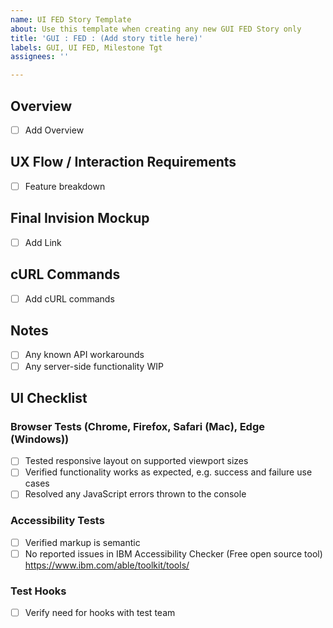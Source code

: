 ```yaml
---
name: UI FED Story Template
about: Use this template when creating any new GUI FED Story only
title: 'GUI : FED : (Add story title here)'
labels: GUI, UI FED, Milestone Tgt
assignees: ''

---
```

## Overview
- [ ] Add Overview

## UX Flow / Interaction Requirements
- [ ] Feature breakdown

## Final Invision Mockup
- [ ] Add Link

## cURL Commands
- [ ] Add cURL commands

## Notes
- [ ] Any known API workarounds
- [ ] Any server-side functionality WIP

## UI Checklist
### Browser Tests (Chrome, Firefox, Safari (Mac), Edge (Windows))
- [ ] Tested responsive layout on supported viewport sizes
- [ ] Verified functionality works as expected, e.g. success and failure use cases
- [ ] Resolved any JavaScript errors thrown to the console

### Accessibility Tests
- [ ] Verified markup is semantic
- [ ] No reported issues in IBM Accessibility Checker (Free open source tool) https://www.ibm.com/able/toolkit/tools/

### Test Hooks
- [ ] Verify need for hooks with test team


